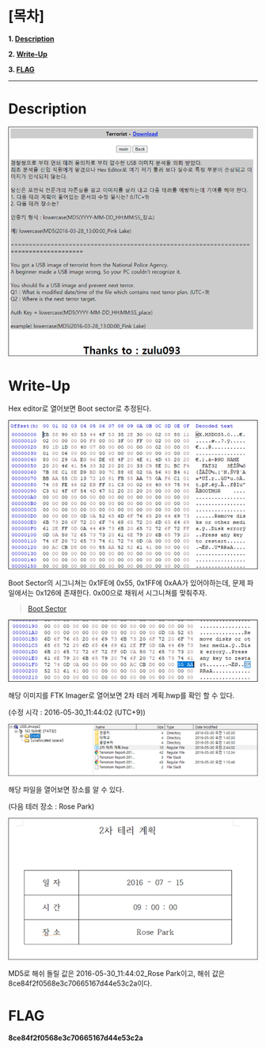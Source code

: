 # [목차]
**1. [Description](#Description)**

**2. [Write-Up](#Write-Up)**

**3. [FLAG](#FLAG)**


***


# **Description**

![](images/2022-01-03-03-05-28.png)


# **Write-Up**

Hex editor로 열어보면 Boot sector로 추정된다.

![](images/2022-01-03-03-05-41.png)

Boot Sector의 시그니쳐는 0x1FE에 0x55, 0x1FF에 0xAA가 있어야하는데, 문제 파일에서는 0x126에 존재한다. 0x00으로 채워서 시그니쳐를 맞춰주자.

> [Boot Sector](https://en.wikipedia.org/wiki/Design_of_the_FAT_file_system#Bootsector)

![](images/2022-01-03-03-05-45.png)

해당 이미지를 FTK Imager로 열어보면 2차 테러 계획.hwp를 확인 할 수 있다.

(수정 시각 : 2016-05-30_11:44:02 (UTC+9))

![](images/2022-01-03-03-06-03.png)

해당 파일을 열어보면 장소를 알 수 있다.

(다음 테러 장소 : Rose Park)

![](images/2022-01-03-03-06-07.png)

MD5로 해쉬 돌릴 값은 2016-05-30_11:44:02_Rose Park이고, 해쉬 값은 8ce84f2f0568e3c70665167d44e53c2a이다.


# **FLAG**

**8ce84f2f0568e3c70665167d44e53c2a**